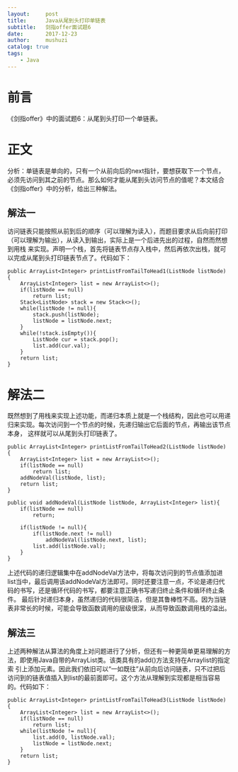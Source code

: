 ```yaml
---
layout:     post
title:      Java从尾到头打印单链表
subtitle:   剑指offer面试题6
date:       2017-12-23
author:     mushuzi
catalog: true
tags:
    - Java
---
```


# 前言
《剑指offer》中的面试题6：从尾到头打印一个单链表。

# 正文

分析：单链表是单向的，只有一个从前向后的next指针，要想获取下一个节点，必须先访问到其之前的节点。那么如何才能从尾到头访问节点的值呢？本文结合《剑指offer》中的分析，给出三种解法。


## 解法一
访问链表只能按照从前到后的顺序（可以理解为读入），而题目要求从后向前打印（可以理解为输出），从读入到输出，实际上是一个后进先出的过程，自然而然想到用栈
来实现。声明一个栈，首先将链表节点存入栈中，然后再依次出栈，就可以完成从尾到头打印链表节点了。代码如下：

    public ArrayList<Integer> printListFromTailToHead1(ListNode listNode) {
        ArrayList<Integer> list = new ArrayList<>();
        if(listNode == null)
            return list;
        Stack<ListNode> stack = new Stack<>();
        while(listNode != null){
            stack.push(listNode);
            listNode = listNode.next;
        }
        while(!stack.isEmpty()){
            ListNode cur = stack.pop();
            list.add(cur.val);
        }
        return list;
    }

# 解法二
既然想到了用栈来实现上述功能，而递归本质上就是一个栈结构，因此也可以用递归来实现。每次访问到一个节点的时候，先递归输出它后面的节点，再输出该节点本身，
这样就可以从尾到头打印链表了。

    public ArrayList<Integer> printListFromTailToHead2(ListNode listNode) {
        ArrayList<Integer> list = new ArrayList<>();
        if(listNode == null)
            return list;
        addNodeVal(listNode, list);
        return list;
    }
    
    public void addNodeVal(ListNode listNode, ArrayList<Integer> list){
        if(listNode == null)
            return;

        if(listNode != null){
        	if(listNode.next != null)
        		addNodeVal(listNode.next, list);
        	list.add(listNode.val);
        }
    }
    
 上述代码的递归逻辑集中在addNodeVal方法中，将每次访问到的节点值添加进list当中，最后调用该addNodeVal方法即可。同时还要注意一点，不论是递归代码的书写，还是循环代码的书写，都要注意正确书写递归终止条件和循环终止条件。
 最后针对递归本身，虽然递归的代码很简洁，但是其鲁棒性不高。因为当链表非常长的时候，可能会导致函数调用的层级很深，从而导致函数调用栈的溢出。
 
 ## 解法三
 上述两种解法从算法的角度上对问题进行了分析，但还有一种更简单更易理解的方法，即使用Java自带的ArrayList类。该类具有的add()方法支持在Arraylist的指定索
 引上添加元素。因此我们依旧可以“一如既往”从前向后访问链表，只不过把后访问到的链表值插入到list的最前面即可。这个方法从理解到实现都是相当容易的。代码如下：
 
    public ArrayList<Integer> printListFromTailToHead3(ListNode listNode) {
        ArrayList<Integer> list = new ArrayList<>();
        if(listNode == null)
            return list;
        while(listNode != null){
            list.add(0, listNode.val);
            listNode = listNode.next;
        }
        return list;
    }
 

